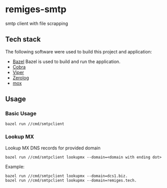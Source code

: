 # remiges-smtp
smtp client with file scrapping

## Tech stack
The following software were used to build this project and application:
- [Bazel](https://bazel.build)
  Bazel is used to build and run the application.
- [Cobra](https://github.com/spf13/cobra)
- [Viper](https://github.com/spf13/viper)
- [Zerolog](https://github.com/rs/zerolog)
- [mox](https://github.com/mjl-/mox)

## Usage
### Basic Usage
```
bazel run //cmd/smtpclient
```
### Lookup MX
Lookup MX DNS records for provided domain
```
bazel run //cmd/smtpclient lookupmx --domain=<domain with ending dot>
```
Example:
```
bazel run //cmd/smtpclient lookupmx --domain=dcs1.biz.
bazel run //cmd/smtpclient lookupmx --domain=remiges.tech.
```

